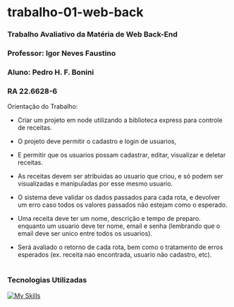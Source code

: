 # trabalho-01-web-back
### Trabalho Avaliativo da Matéria de Web Back-End
### Professor: Igor Neves Faustino
### Aluno: Pedro H. F. Bonini
### RA 22.6628-6

Orientação do Trabalho:

- Criar um projeto em node utilizando a biblioteca express para controle de receitas.

- O projeto deve permitir o cadastro e login de usuarios,

- E permitir que os usuarios possam cadastrar, editar, visualizar e deletar receitas.

- As receitas devem ser atribuidas ao usuario que criou, e só podem ser visualizadas e manipuladas por esse mesmo usuario.

- O sistema deve validar os dados passados para cada rota, e devolver um erro caso todos os valores passados não estejam como o esperado.

- Uma receita deve ter um nome, descrição e tempo de preparo. enquanto um usuario deve ter nome, email e senha (lembrando que o email deve ser unico entre todos os usuarios).

- Será avaliado o retorno de cada rota, bem como o tratamento de erros esperados (ex. receita nao encontrada, usuario não cadastro, etc).

#

### Tecnologias Utilizadas
[![My Skills](https://skillicons.dev/icons?i=nodejs,javascript,prisma,vscode,mysql,github,git,postman)](https://skillicons.dev)
 
